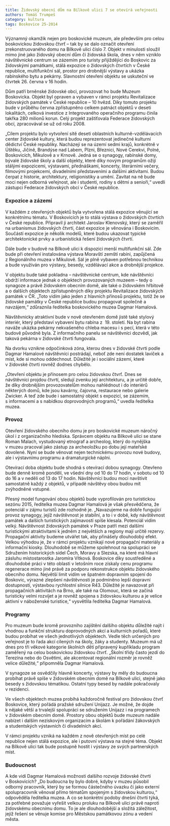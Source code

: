 ```yaml
---
title: Židovský obecní dům na Bílkově ulici 7 se otevírá veřejnosti
authors: Tomáš Trumpeš
category: kultura
tags: Boskovice 25-2014 
---
```


Významný okamžik nejen pro boskovické muzeum, ale především pro celou boskovickou židovskou čtvrť – tak by se dalo označit otevření zrekonstruovaného domu na Bílkově ulici číslo 7. Objekt v minulosti sloužil mimo jiné jako židovský obecní dům či židovská škola, dnes v něm vzniklo návštěvnické centrum se zázemím pro turisty přijíždějící do Boskovic za židovskými památkami, stálá expozice o židovských čtvrtích v České republice, multifunkční sál, prostor pro drobnější výstavy a ukázka rabínského bytu a pekárny. Slavnostní otevření objektu se uskuteční ve čtvrtek 26. června v 16 hodin. 

Dům patří brněnské židovské obci, provozovat ho bude Muzeum Boskovicka. Objekt byl opraven a vybaven v rámci projektu Revitalizace židovských památek v České republice – 10 hvězd. Díky tomuto projektu bude v průběhu června zpřístupněno celkem patnáct objektů v deseti lokalitách, celková investice z Integrovaného operačního programu činila takřka 280 milionů korun. Celý projekt zaštiťovala Federace židovských obcí, zpracovával se už od roku 2008.

„Cílem projektu bylo vytvoření sítě deseti oblastních kulturně-vzdělávacích center židovské kultury, která budou reprezentovat jedinečné kulturní dědictví České republiky. Nacházejí se na území sedmi krajů, konkrétně v Úštěku, Jičíně, Brandýse nad Labem, Plzni, Březnici, Nové Cerekvi, Polné, Boskovicích, Mikulově a v Krnově. Jedná se o synagogy, rabínské domy, bývalé židovské školy a další objekty, které díky novým programům ožijí stálými expozicemi, výstavami, přednáškami, koncerty, literárními večery, filmovými projekcemi, divadelními představeními a dalšími aktivitami. Budou čerpat z historie, architektury, religionistiky a umění. Zavítat na ně bude moci nejen odborná veřejnost, ale i studenti, rodiny s dětmi a senioři,“ uvedli zástupci Federace židovských obcí v České republice.

### Expozice a zázemí

V každém z otevřených objektů byla vytvořena stálá expozice věnující se konkrétnímu tématu. V Boskovicích je to stálá výstava o židovských čtvrtích v České republice. Připravil ji architekt Jaroslav Klenovský, který se zaměřil na urbanismus židovských čtvrtí, část expozice je věnována i Boskovicím. Součástí expozice je několik modelů, které budou ukazovat typické architektonické prvky a urbanistická řešení židovských čtvrtí. 

Dále bude v budově na Bílkově ulici k dispozici menší multifunkční sál. Zde bude při otevření instalována výstava Moravští zemští rabíni, zapůjčená z Regionálního muzea v Mikulově. Sál je plně vybaven potřebnou technikou a bude využíván pro výstavy, besedy, vzdělávací akce a drobnější projekce.

V objektu bude také pokladna – návštěvnické centrum, kde návštěvníci obdrží informace jednak o objektech provozovaných muzeem – tedy o synagoze a právě židovském obecním domě, ale také o židovském hřbitově a o dalších objektech zpřístupněných díky projektu Revitalizace židovských památek v ČR. „Toto vidím jako jeden z hlavních přínosů projektu, totiž že se židovské památky v České republice budou propagovat společně a navzájem,“ zdůraznila ředitelka boskovického muzea Dagmar Hamalová.

Návštěvnicky atraktivní bude v nově otevřeném domě jistě také stylový interiér, který představí vybavení bytu rabína z  19. století. Na byt rabína naváže ukázka pekárny nekvašeného chleba macesu i s pecí, která v této budově původně byla. Z informačního panelu se návštěvníci dozvědí, jak taková pekárna v židovské čtvrti fungovala.

Na dvorku vznikne odpočinková zóna, kterou dnes v židovské čtvrti podle Dagmar Hamalové návštěvníci postrádají, neboť zde není dostatek laviček a míst, kde si mohou oddechnout. Důležité je i sociální zázemí, které v židovské čtvrti rovněž dodnes chybělo.

„Otevření objektu je přínosem pro celou židovskou čtvrť. Dnes se návštěvníci projdou čtvrtí, sledují zvenku její architekturu, a je určitě dobře, že díky drobnějším provozovatelům mohou nahlédnout i do interiérů některých domů, kde jsou kavárny, čajovna, restaurace nebo galerie Zwicker. A teď zde bude i samostatný objekt s expozicí, se zázemím, s informacemi a s nabídkou doprovodných programů,“ uvedla ředitelka muzea.

### Provoz

Otevření židovského obecního domu je pro boskovické muzeum náročný úkol i z organizačního hlediska. Správcem objektu na Bílkově ulici se stane Roman Malach, vystudovaný etnograf a archeolog, který do nynějška v muzeu pracoval jako zástup za archeoložku po dobu její mateřské dovolené. Nyní se bude věnovat nejen technickému provozu nové budovy, ale i výstavnímu programu a dramaturgické náplni.

Otevírací doba objektu bude shodná s otevírací dobou synagogy. Otevřeno bude denně kromě pondělí, ve všední dny od 10 do 17 hodin, v sobotu od 10 do 16 a v neděli od 13 do 17 hodin. Návštěvníci budou moci navštívit samostatně každý z objektů, v případě návštěvy obou budou mít zvýhodněné vstupné.

Přesný model fungování obou objektů bude vyprofilován pro turistickou sezónu 2015, ředitelka muzea Dagmar Hamalová je však přesvědčena, že potenciál v zájmu turistů zde rozhodně je. „Navazujeme na dobře fungující provoz synagogy, jejíž návštěvnost je stabilní, a to i v době, kdy návštěvnost památek a dalších turistických zajímavostí spíše klesala. Potenciál vidím velký. Návštěvnost židovských památek v Praze patří mezi dalšími turistickými atraktivitami k jedněm z největších a regiony mají určitě rezervy. Propagační aktivity budeme utvářet tak, aby přinášely dlouhodobý efekt. Velkou výhodou je, že v rámci projektu vznikají nové propagační materiály a informační kiosky. Dlouhodobě se můžeme spolehnout na spolupráci se Sdružením historických sídel Čech, Moravy a Slezska, na které má hlavní zásluhu místostarostka Jaromíra Vítková. Boskovice díky soustředěné a dlouhodobé práci v této oblasti v letošním roce získaly cenu programu regenerace mimo jiné právě za podporu rekonstrukce objektu židovského obecního domu. Největší limit vidím ve špatném dopravním spojení do Boskovic, výrazné zlepšení návštěvnosti je podmíněno lepší dopravní dostupností, výstavbou rychlostní silnice R43. Důležité je navazovat při propagačních aktivitách na Brno, ale také na Olomouc, která se začíná turisticky velmi rozvíjet a je rovněž spojena s židovskou kulturou a je velice aktivní v náboženské turistice,“ vysvětlila ředitelka Dagmar Hamalová.

### Programy

Pro muzeum bude kromě provozního zajištění dalšího objektu důležité najít i vhodnou a funkční strukturu doprovodných akcí a kulturních pořadů, které budou probíhat ve všech jednotlivých objektech. Vedle těch určených pro veřejnost je to řada akcí cílených na školy, žáky a studenty. Muzeum má už dnes pro tři věkové kategorie školních dětí připravený kupříkladu program zaměřený na celou boskovickou židovskou čtvrť. „Školní třídy často jezdí do Terezína nebo do Osvětimi, ale akcentovat regionální rozměr je rovněž velice důležité,“ připomněla Dagmar Hamalová.

V synagoze se osvědčily hlavně koncerty, výstavy by měly do budoucna probíhat právě spíše v židovském obecním domě na Bílkově ulici, stejně jako besedy s židovskou tématikou. Ostatní typy besed by nadále pokračovaly v rezidenci. 

Ve všech objektech muzea probíhá každoročně festival pro židovskou čtvrť Boskovice, který pořádá pražské sdružení Unijazz. Je možné, že dojde k nějaké větší a trvalejší spolupráci se sdružením Unijazz i na programech v židovském obecním domě. Prostory obou objektů bude muzeum nadále nabízet i dalším neziskovým organizacím a školám k pořádání žákovských a studentských výstavních či divadelních akcí.

V rámci projektu vzniká na každém z nově otevřených míst po celé republice nejen stálá expozice, ale i putovní výstava na stejné téma. Objekt na Bílkově ulici tak bude postupně hostit i výstavy ze svých partnerských míst.

### Budoucnost

A kde vidí Dagmar Hamalová možnosti dalšího rozvoje židovské čtvrti v Boskovicích? „Do budoucna by bylo dobré, kdyby v muzeu působil odborný pracovník, který by se formou částečného úvazku či jako externí spolupracovník věnoval přímo tématům spojeným s židovskou kulturou,“ odpověděla ředitelka muzea. A co se konkrétní podoby dnešní čtvrti týká, za potřebné považuje vyřešit velkou proluku na Bílkově ulici právě naproti židovskému obecnímu domu. To je ale dlouhodobější a složitá záležitost, jejíž řešení se věnuje komise pro Městskou památkovou zónu a vedení města.